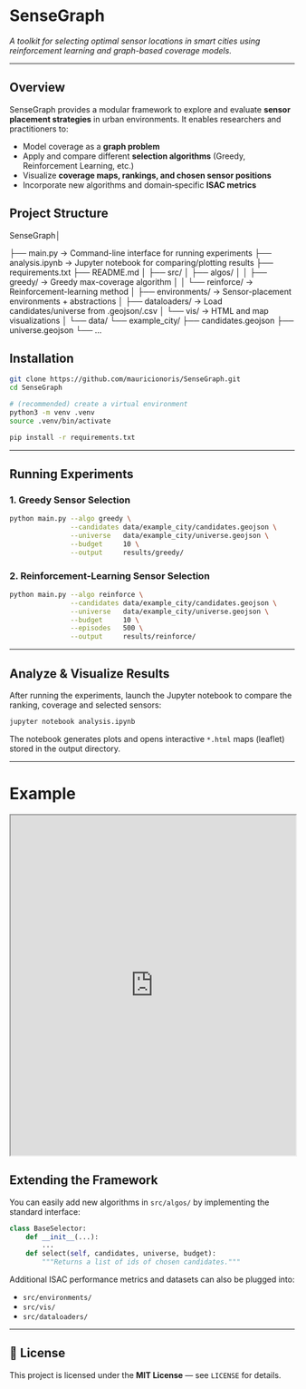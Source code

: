 
# SenseGraph

*A toolkit for selecting optimal sensor locations in smart cities using reinforcement learning and graph-based coverage models.*

---

## Overview

SenseGraph provides a modular framework to explore and evaluate **sensor placement strategies** in urban environments. It enables researchers and practitioners to:

- Model coverage as a **graph problem**
- Apply and compare different **selection algorithms** (Greedy, Reinforcement Learning, etc.)
- Visualize **coverage maps, rankings, and chosen sensor positions**
- Incorporate new algorithms and domain‐specific **ISAC metrics**

## Project Structure

SenseGraph│

├── main.py                     → Command-line interface for running experiments
├── analysis.ipynb             → Jupyter notebook for comparing/plotting results
├── requirements.txt
├── README.md
│
├── src/
│   ├── algos/
│   │   ├── greedy/            → Greedy max-coverage algorithm
│   │   └── reinforce/         → Reinforcement-learning method
│   ├── environments/          → Sensor-placement environments + abstractions
│   ├── dataloaders/           → Load candidates/universe from .geojson/.csv
│   └── vis/                   → HTML and map visualizations
│
└── data/
└── example\_city/
├── candidates.geojson
├── universe.geojson
└── ...


## Installation

```bash
git clone https://github.com/mauricionoris/SenseGraph.git
cd SenseGraph

# (recommended) create a virtual environment
python3 -m venv .venv
source .venv/bin/activate

pip install -r requirements.txt
````

---

## Running Experiments

### **1. Greedy Sensor Selection**

```bash
python main.py --algo greedy \
               --candidates data/example_city/candidates.geojson \
               --universe   data/example_city/universe.geojson \
               --budget     10 \
               --output     results/greedy/
```

### **2. Reinforcement-Learning Sensor Selection**

```bash
python main.py --algo reinforce \
               --candidates data/example_city/candidates.geojson \
               --universe   data/example_city/universe.geojson \
               --budget     10 \
               --episodes   500 \
               --output     results/reinforce/
```

---

## Analyze & Visualize Results

After running the experiments, launch the Jupyter notebook to compare the ranking, coverage and selected sensors:

```bash
jupyter notebook analysis.ipynb
```

The notebook generates plots and opens interactive `*.html` maps (leaflet) stored in the output directory.

---


# Example

<iframe 
  src="https://mauricionoris.github.io/SenseGraph/sensor_comparison_map.html"
  width="100%"
  height="600"
></iframe>




## Extending the Framework

You can easily add new algorithms in `src/algos/` by implementing the standard interface:

```python
class BaseSelector:
    def __init__(...):
        ...
    def select(self, candidates, universe, budget):
        """Returns a list of ids of chosen candidates."""
```

Additional ISAC performance metrics and datasets can also be plugged into:

* `src/environments/`
* `src/vis/`
* `src/dataloaders/`

---

## 🧾 License

This project is licensed under the **MIT License** — see `LICENSE` for details.

